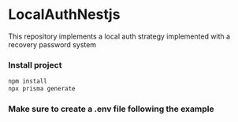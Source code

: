 # LocalAuthNestjs
This repository implements a local auth strategy implemented with a recovery password system

### Install project

```bash
npm install
npx prisma generate
```

### Make sure to create a .env file following the example
